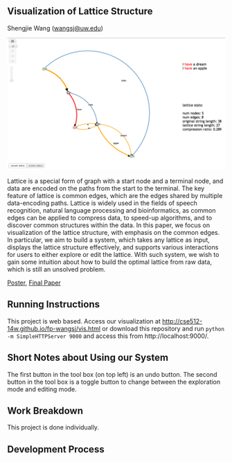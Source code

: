 ## Visualization of Lattice Structure

Shengjie Wang (wangsj@uw.edu)



![Overview](overview.png)


Lattice is a special form of graph with a start node and a terminal node, and data are encoded on the paths from the start to the terminal. The key feature of lattice is common edges, which are the edges shared by multiple data-encoding paths. Lattice is widely used in the fields of speech recognition, natural language processing and bioinformatics, as common edges can be applied to compress data, to speed-up algorithms, and to discover common structures within the data. In this paper, we focus on visualization of the lattice structure, with emphasis on the common edges. In particular, we aim to build a system, which takes any lattice as input, displays the lattice structure effectively, and supports various interactions for users to either explore or edit the lattice. With such system, we wish to gain some intuition about how to build the optimal lattice from raw data, which is still an unsolved problem.


[Poster](https://github.com/CSE512-14W/fp-wangsj/raw/gh-pages/final/poster-wangsj.pdf),
[Final Paper](https://github.com/CSE512-14W/fp-wangsj/raw/gh-pages/final/paper-wangsj.pdf)


## Running Instructions

This project is web based. Access our visualization at http://cse512-14w.github.io/fp-wangsj/vis.html or download this repository and run `python -m SimpleHTTPServer 9000` and access this from http://localhost:9000/.


## Short Notes about Using our System
The first button in the tool box (on top left) is an undo button. The second button in the tool box is a toggle button to change between the exploration mode and editing mode.

## Work Breakdown

This project is done individually.


## Development Process

